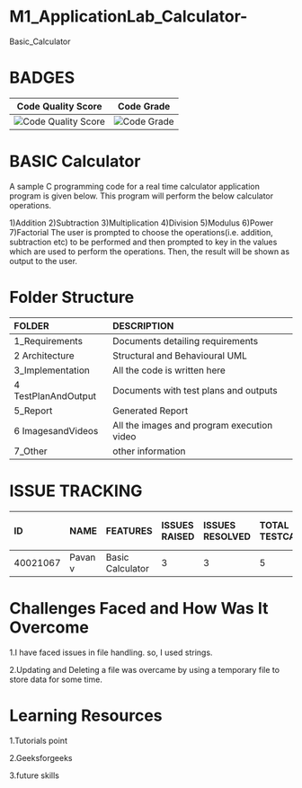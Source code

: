 # M1_ApplicationLab_Calculator-
 Basic_Calculator 

# BADGES
| Code Quality Score | Code Grade | 
|--------------------|------------|
| ![Code Quality Score](https://api.codiga.io/project/29818/score/svg) | ![Code Grade](https://api.codiga.io/project/29818/status/svg) | 

# **BASIC Calculator**
A sample C programming code for a real time calculator application program is given below. This program will perform the below calculator operations.


1)Addition
2)Subtraction
3)Multiplication
4)Division
5)Modulus
6)Power
7)Factorial
The user is prompted to choose the operations(i.e. addition, subtraction etc)  to be performed and then prompted to key in the values which are used to perform the operations. Then, the result will be shown as output to the user.

# Folder Structure
|FOLDER|DESCRIPTION|
|:-----|:----------|
|1_Requirements|Documents detailing requirements|
|2 Architecture|Structural and Behavioural UML|
|3_Implementation|All the code is written here|
|4 TestPlanAndOutput|Documents with test plans and outputs|
|5_Report|Generated Report|
|6 ImagesandVideos|All the images and program execution video|
|7_Other|other information|

# ISSUE TRACKING
|ID|NAME|FEATURES|ISSUES RAISED|ISSUES RESOLVED|TOTAL TESTCASES|TOTAL TESTCASES PASSED|
|:----|:---|:-------|:------------|:--------------|:--------------|:---------------------|
|40021067|Pavan v|Basic Calculator|3|3|5|5|

# Challenges Faced and How Was It Overcome
1.I have faced issues in file handling. so, I used strings.

2.Updating and Deleting a file was overcame by using a temporary file to store data for some time.

# Learning Resources
1.Tutorials point

2.Geeksforgeeks

3.future skills

